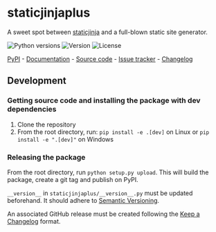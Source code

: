 # staticjinjaplus

A sweet spot between [staticjinja](https://staticjinja.readthedocs.io/en/latest/) and a full-blown static  site generator.

![Python versions](https://img.shields.io/pypi/pyversions/staticjinjaplus.svg) ![Version](https://img.shields.io/pypi/v/staticjinjaplus.svg) ![License](https://img.shields.io/pypi/l/staticjinjaplus.svg)

[PyPI](https://pypi.org/project/staticjinjaplus/) - [Documentation](https://epocdotfr.github.io/staticjinjaplus/) - [Source code](https://github.com/EpocDotFr/staticjinjaplus) - [Issue tracker](https://github.com/EpocDotFr/staticjinjaplus/issues) - [Changelog](https://github.com/EpocDotFr/staticjinjaplus/releases)

## Development

### Getting source code and installing the package with dev dependencies

  1. Clone the repository
  2. From the root directory, run: `pip install -e .[dev]` on Linux or `pip install -e ".[dev]"` on Windows

### Releasing the package

From the root directory, run `python setup.py upload`. This will build the package, create a git tag and publish on PyPI.

`__version__` in `staticjinjaplus/__version__.py` must be updated beforehand. It should adhere to [Semantic Versioning](https://semver.org/spec/v2.0.0.html).

An associated GitHub release must be created following the [Keep a Changelog](https://keepachangelog.com/en/1.0.0/) format.